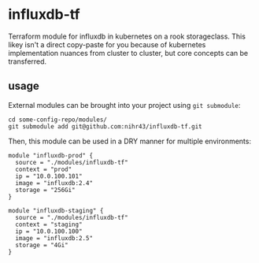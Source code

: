 # influxdb-tf

Terraform module for influxdb in kubernetes on a rook storageclass.
This likey isn't a direct copy-paste for you because of kubernetes implementation nuances from cluster to cluster, but core concepts can be transferred.

## usage

External modules can be brought into your project using `git submodule`:

```
cd some-config-repo/modules/
git submodule add git@github.com:nihr43/influxdb-tf.git
```

Then, this module can be used in a DRY manner for multiple environments:

```
module "influxdb-prod" {
  source = "./modules/influxdb-tf"
  context = "prod"
  ip = "10.0.100.101"
  image = "influxdb:2.4"
  storage = "256Gi"
}

module "influxdb-staging" {
  source = "./modules/influxdb-tf"
  context = "staging"
  ip = "10.0.100.100"
  image = "influxdb:2.5"
  storage = "4Gi"
}
```
